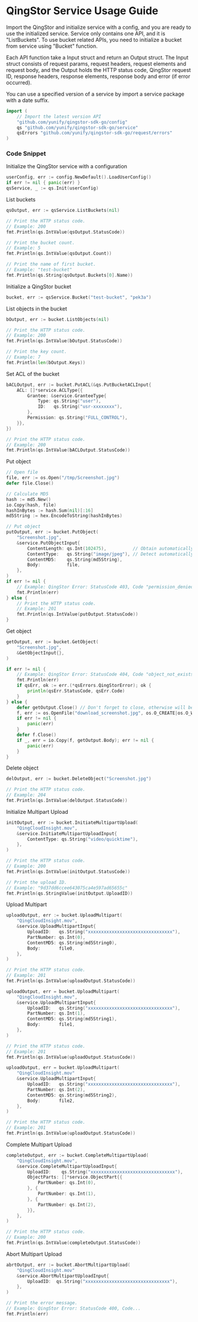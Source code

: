 # QingStor Service Usage Guide

Import the QingStor and initialize service with a config, and you are ready to use the initialized service. Service only contains one API, and it is "ListBuckets".
To use bucket related APIs, you need to initialize a bucket from service using "Bucket" function.

Each API function take a Input struct and return an Output struct. The Input struct consists of request params, request headers, request elements and request body, and the Output holds the HTTP status code, QingStor request ID, response headers, response elements, response body and error (if error occurred).

You can use a specified version of a service by import a service package with a date suffix.

``` go
import (
	// Import the latest version API
	"github.com/yunify/qingstor-sdk-go/config"
	qs "github.com/yunify/qingstor-sdk-go/service"
	qsErrors "github.com/yunify/qingstor-sdk-go/request/errors"
)
```

### Code Snippet

Initialize the QingStor service with a configuration

``` go
userConfig, err := config.NewDefault().LoadUserConfig()
if err != nil { panic(err) }
qsService, _ := qs.Init(userConfig)
```

List buckets

``` go
qsOutput, err := qsService.ListBuckets(nil)

// Print the HTTP status code.
// Example: 200
fmt.Println(qs.IntValue(qsOutput.StatusCode))

// Print the bucket count.
// Example: 5
fmt.Println(qs.IntValue(qsOutput.Count))

// Print the name of first bucket.
// Example: "test-bucket"
fmt.Println(qs.String(qsOutput.Buckets[0].Name))
```

Initialize a QingStor bucket

``` go
bucket, err := qsService.Bucket("test-bucket", "pek3a")
```

List objects in the bucket

``` go
bOutput, err := bucket.ListObjects(nil)

// Print the HTTP status code.
// Example: 200
fmt.Println(qs.IntValue(bOutput.StatusCode))

// Print the key count.
// Example: 7
fmt.Println(len(bOutput.Keys))
```

Set ACL of the bucket

``` go
bACLOutput, err := bucket.PutACL(&qs.PutBucketACLInput{
	ACL: []*service.ACLType{{
		Grantee: &service.GranteeType{
			Type: qs.String("user"),
			ID:   qs.String("usr-xxxxxxxx"),
		},
		Permission: qs.String("FULL_CONTROL"),
	}},
})

// Print the HTTP status code.
// Example: 200
fmt.Println(qs.IntValue(bACLOutput.StatusCode))
```

Put object

``` go
// Open file
file, err := os.Open("/tmp/Screenshot.jpg")
defer file.Close()

// Calculate MD5
hash := md5.New()
io.Copy(hash, file)
hashInBytes := hash.Sum(nil)[:16]
md5String := hex.EncodeToString(hashInBytes)

// Put object
putOutput, err := bucket.PutObject(
	"Screenshot.jpg",
	&service.PutObjectInput{
		ContentLength: qs.Int(102475),          // Obtain automatically if empty
		ContentType:   qs.String("image/jpeg"), // Detect automatically if empty
		ContentMD5:    qs.String(md5String),
		Body:          file,
	},
)
if err != nil {
	// Example: QingStor Error: StatusCode 403, Code "permission_denied"...
	fmt.Println(err)
} else {
	// Print the HTTP status code.
	// Example: 201
	fmt.Println(qs.IntValue(putOutput.StatusCode))
}
```

Get object

``` go
getOutput, err := bucket.GetObject(
	"Screenshot.jpg",
	&GetObjectInput{},
)

if err != nil {
	// Example: QingStor Error: StatusCode 404, Code "object_not_exists"...
	fmt.Println(err)
	if qsErr, ok := err.(*qsErrors.QingStorError); ok {
		println(qsErr.StatusCode, qsErr.Code)
	}
} else {
	defer getOutput.Close() // Don't forget to close, otherwise will be leaking connections
	f, err := os.OpenFile("download_screenshot.jpg", os.O_CREATE|os.O_WRONLY, 0600)
	if err != nil {
		panic(err)
	}
	defer f.Close()
	if _, err = io.Copy(f, getOutput.Body); err != nil {
		panic(err)
	}
}
```


Delete object

``` go
delOutput, err := bucket.DeleteObject("Screenshot.jpg")

// Print the HTTP status code.
// Example: 204
fmt.Println(qs.IntValue(delOutput.StatusCode))
```

Initialize Multipart Upload

``` go
initOutput, err := bucket.InitiateMultipartUpload(
	"QingCloudInsight.mov",
	&service.InitiateMultipartUploadInput{
		ContentType: qs.String("video/quicktime"),
	},
)

// Print the HTTP status code.
// Example: 200
fmt.Println(qs.IntValue(initOutput.StatusCode))

// Print the upload ID.
// Example: "9d37dd6ccee643075ca4e597ad65655c"
fmt.Println(qs.StringValue(initOutput.UploadID))
```

Upload Multipart

``` go
uploadOutput, err := bucket.UploadMultipart(
	"QingCloudInsight.mov",
	&service.UploadMultipartInput{
		UploadID:   qs.String("xxxxxxxxxxxxxxxxxxxxxxxxxxxxxxxx"),
		PartNumber: qs.Int(0),
		ContentMD5: qs.String(md5String0),
		Body:       file0,
	},
)

// Print the HTTP status code.
// Example: 201
fmt.Println(qs.IntValue(uploadOutput.StatusCode))

uploadOutput, err = bucket.UploadMultipart(
	"QingCloudInsight.mov",
	&service.UploadMultipartInput{
		UploadID:   qs.String("xxxxxxxxxxxxxxxxxxxxxxxxxxxxxxxx"),
		PartNumber: qs.Int(1),
		ContentMD5: qs.String(md5String1),
		Body:       file1,
	},
)

// Print the HTTP status code.
// Example: 201
fmt.Println(qs.IntValue(uploadOutput.StatusCode))

uploadOutput, err = bucket.UploadMultipart(
	"QingCloudInsight.mov"
	&service.UploadMultipartInput{
		UploadID:   qs.String("xxxxxxxxxxxxxxxxxxxxxxxxxxxxxxxx"),
		PartNumber: qs.Int(2),
		ContentMD5: qs.String(md5String2),
		Body:       file2,
	},
)

// Print the HTTP status code.
// Example: 201
fmt.Println(qs.IntValue(uploadOutput.StatusCode))
```

Complete Multipart Upload

``` go
completeOutput, err := bucket.CompleteMultipartUpload(
	"QingCloudInsight.mov",
	&service.CompleteMultipartUploadInput{
		UploadID:    qs.String("xxxxxxxxxxxxxxxxxxxxxxxxxxxxxxxx"),
		ObjectParts: []*service.ObjectPart{{
			PartNumber: qs.Int(0),
		}, {
			PartNumber: qs.Int(1),
		}, {
			PartNumber: qs.Int(2),
		}},
	},
)

// Print the HTTP status code.
// Example: 200
fmt.Println(qs.IntValue(completeOutput.StatusCode))
```

Abort Multipart Upload

``` go
abrtOutput, err := bucket.AbortMultipartUpload(
	"QingCloudInsight.mov"
	&service.AbortMultipartUploadInput{
		UploadID:  qs.String("xxxxxxxxxxxxxxxxxxxxxxxxxxxxxxxx"),
	},
)

// Print the error message.
// Example: QingStor Error: StatusCode 400, Code...
fmt.Println(err)
```

